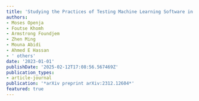 ```yaml
---
title: 'Studying the Practices of Testing Machine Learning Software in the Wild'
authors:
- Moses Openja
- Foutse Khomh
- Armstrong Foundjem
- Zhen Ming
- Mouna Abidi
- Ahmed E Hassan
- ' others'
date: '2023-01-01'
publishDate: '2025-02-12T17:08:56.567469Z'
publication_types:
- article-journal
publication: '*arXiv preprint arXiv:2312.12604*'
featured: true
---
```

